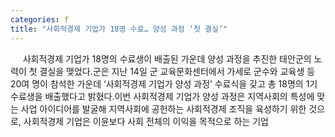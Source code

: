 ```yaml
---
categories: f
title: "사회적경제 기업가 18명 수료… 양성 과정 ‘첫 결실’"
---
```

&nbsp;&nbsp;&nbsp;&nbsp; 사회적경제 기업가 18명의 수료생이 배출된 가운데 양성 과정을 추진한 태안군의 노력이 첫 결실을 맺었다.군은 지난 14일 군 교육문화센터에서 가세로 군수와 교육생 등 20여 명이 참석한 가운데 ‘사회적경제 기업가 양성 과정’ 수료식을 갖고 총 18명의 1기 수료생을 배출했다고 밝혔다.이번 사회적경제 기업가 양성 과정은 지역사회의 특성에 맞는 사업 아이디어를 발굴해 지역사회에 공헌하는 사회적경제 조직을 육성하기 위한 것으로, 사회적경제 기업은 이윤보다 사회 전체의 이익을 목적으로 하는 기업